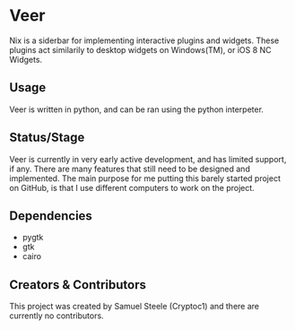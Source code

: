 # Veer
Nix is a siderbar for implementing interactive plugins and widgets. These plugins act similarily to desktop widgets on Windows(TM), or iOS 8 NC Widgets.

## Usage
Veer is written in python, and can be ran using the python interpeter.

## Status/Stage
Veer is currently in very early active development, and has limited support, if any. There are many features that still need to be designed and implemented. The main purpose for me putting this barely started project on GitHub, is that I use different computers to work on the project.

## Dependencies
 * pygtk
 * gtk
 * cairo

## Creators & Contributors
This project was created by Samuel Steele (Cryptoc1) and there are currently no contributors.
